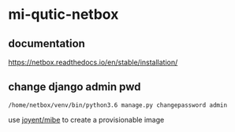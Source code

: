 mi-qutic-netbox
===============

## documentation

https://netbox.readthedocs.io/en/stable/installation/

## change django admin pwd

```
/home/netbox/venv/bin/python3.6 manage.py changepassword admin
```

use [joyent/mibe](https://github.com/joyent/mibe) to create a provisionable image
